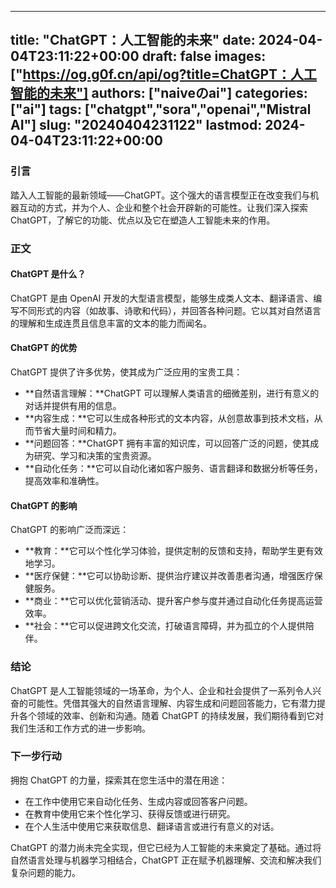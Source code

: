 
---
title: "ChatGPT：人工智能的未来"
date: 2024-04-04T23:11:22+00:00
draft: false
images: ["https://og.g0f.cn/api/og?title=ChatGPT：人工智能的未来"]
authors: ["naiveのai"]
categories: ["ai"]
tags: ["chatgpt","sora","openai","Mistral AI"]
slug: "20240404231122"
lastmod: 2024-04-04T23:11:22+00:00
---
### 引言

踏入人工智能的最新领域——ChatGPT。这个强大的语言模型正在改变我们与机器互动的方式，并为个人、企业和整个社会开辟新的可能性。让我们深入探索 ChatGPT，了解它的功能、优点以及它在塑造人工智能未来的作用。

### 正文

#### ChatGPT 是什么？

ChatGPT 是由 OpenAI 开发的大型语言模型，能够生成类人文本、翻译语言、编写不同形式的内容（如故事、诗歌和代码），并回答各种问题。它以其对自然语言的理解和生成连贯且信息丰富的文本的能力而闻名。

#### ChatGPT 的优势

ChatGPT 提供了许多优势，使其成为广泛应用的宝贵工具：

- **自然语言理解：**ChatGPT 可以理解人类语言的细微差别，进行有意义的对话并提供有用的信息。
- **内容生成：**它可以生成各种形式的文本内容，从创意故事到技术文档，从而节省大量时间和精力。
- **问题回答：**ChatGPT 拥有丰富的知识库，可以回答广泛的问题，使其成为研究、学习和决策的宝贵资源。
- **自动化任务：**它可以自动化诸如客户服务、语言翻译和数据分析等任务，提高效率和准确性。

#### ChatGPT 的影响

ChatGPT 的影响广泛而深远：

- **教育：**它可以个性化学习体验，提供定制的反馈和支持，帮助学生更有效地学习。
- **医疗保健：**它可以协助诊断、提供治疗建议并改善患者沟通，增强医疗保健服务。
- **商业：**它可以优化营销活动、提升客户参与度并通过自动化任务提高运营效率。
- **社会：**它可以促进跨文化交流，打破语言障碍，并为孤立的个人提供陪伴。

### 结论

ChatGPT 是人工智能领域的一场革命，为个人、企业和社会提供了一系列令人兴奋的可能性。凭借其强大的自然语言理解、内容生成和问题回答能力，它有潜力提升各个领域的效率、创新和沟通。随着 ChatGPT 的持续发展，我们期待看到它对我们生活和工作方式的进一步影响。

### 下一步行动

拥抱 ChatGPT 的力量，探索其在您生活中的潜在用途：

- 在工作中使用它来自动化任务、生成内容或回答客户问题。
- 在教育中使用它来个性化学习、获得反馈或进行研究。
- 在个人生活中使用它来获取信息、翻译语言或进行有意义的对话。

ChatGPT 的潜力尚未完全实现，但它已经为人工智能的未来奠定了基础。通过将自然语言处理与机器学习相结合，ChatGPT 正在赋予机器理解、交流和解决我们复杂问题的能力。